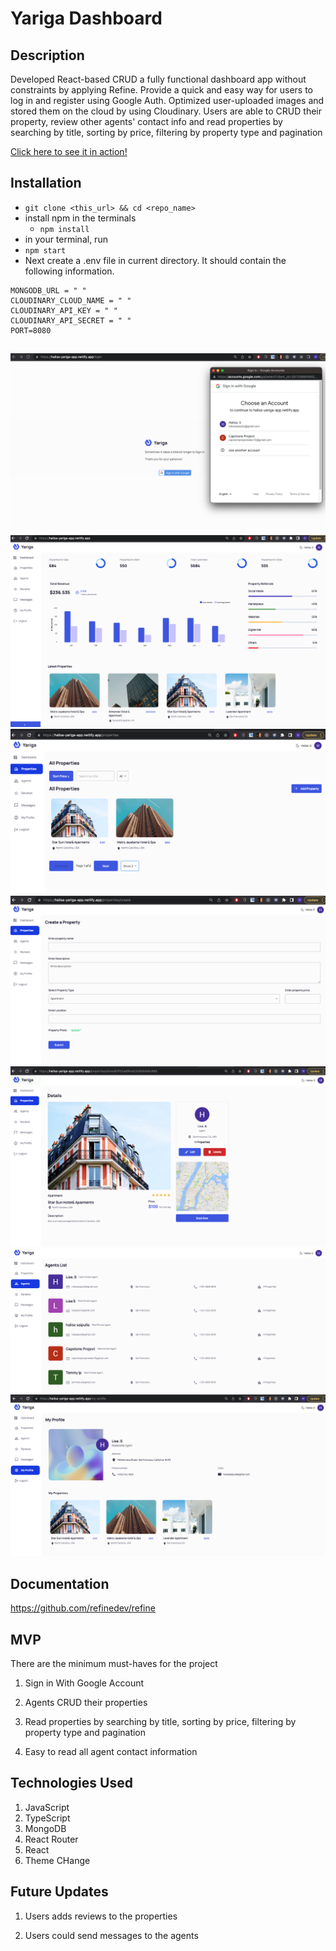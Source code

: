 # Yariga Dashboard

## Description

Developed React-based CRUD a fully functional dashboard app without constraints by applying Refine. Provide a quick and easy way for users to log in and register using Google Auth. Optimized user-uploaded images and stored them on the cloud by using Cloudinary. Users are able to CRUD their property, review other agents' contact info and read properties by searching by title, sorting by price, filtering by property type and pagination
<br>

[Click here to see it in action!](https://halisa-yariga-app.netlify.app)
<br>
## Installation

- `git clone <this_url> && cd <repo_name>`
- install npm in the terminals
  - `npm install`
- in your terminal, run 
- `npm start`
- Next create a .env file in current directory. It should contain the following information.
```bass
MONGODB_URL = " "
CLOUDINARY_CLOUD_NAME = " "
CLOUDINARY_API_KEY = " "
CLOUDINARY_API_SECRET = " "
PORT=8080
```
## 

![image](https://github.com/lisa1501/Dashboard-Application-server/blob/main/images/signin.png)
![image](https://github.com/lisa1501/Dashboard-Application-server/blob/main/images/dashboard.png)
![image](https://github.com/lisa1501/Dashboard-Application-server/blob/main/images/properties.png)
![image](https://github.com/lisa1501/Dashboard-Application-server/blob/main/images/addproperty.png)
![image](https://github.com/lisa1501/Dashboard-Application-server/blob/main/images/propertyDetail.png)
![image](https://github.com/lisa1501/Dashboard-Application-server/blob/main/images/agentList.png)
![image](https://github.com/lisa1501/Dashboard-Application-server/blob/main/images/myProfile.png)



## Documentation 

https://github.com/refinedev/refine

## MVP

There are the minimum must-haves for the project

1. Sign in With Google Account

2. Agents CRUD their properties

3. Read properties by searching by title, sorting by price, filtering by property type and pagination

4. Easy to read all agent contact information

## Technologies Used

1.  JavaScript
2.  TypeScript
3.  MongoDB
4.  React Router
5.  React
6.  Theme CHange 

## Future Updates

1.  Users adds reviews to the properties

2.  Users could send messages to the agents
